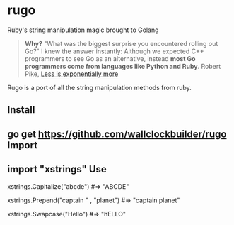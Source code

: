 # rugo
Ruby's string manipulation magic brought to Golang

> **Why?**
>  "What was the biggest surprise you encountered rolling out Go?" I knew the answer instantly: Although we expected C++ programmers to see Go as an alternative, instead **most Go programmers come from languages like Python and Ruby**. 
 Robert Pike, [Less is exponentially more](http://commandcenter.blogspot.com/2012/06/less-is-exponentially-more.html)


Rugo is a port of all the string manipulation methods from ruby.

Install
---------
go get https://github.com/wallclockbuilder/rugo
Import
----------
import "xstrings"
Use
-----
xstrings.Capitalize("abcde") 		  	      #=> 		"ABCDE"

xstrings.Prepend("captain " , "planet") 	#=> 		"captain planet"

xstrings.Swapcase("Hello") 		          	#=> 		"hELLO"
